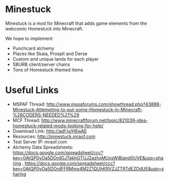 Minestuck
=========

Minestuck is a mod for Minecraft that adds game elements from the webcomic Homestuck into Minecraft.

We hope to implement:
* Punchcard alchemy
* Places like Skaia, Prospit and Derse
* Custom and unique lands for each player
* SBURB client/server chains
* Tons of Homestuck themed items

Useful Links
============

* MSPAF Thread: http://www.mspaforums.com/showthread.php?43888-Minestuck-Attempting-to-put-some-Homestuck-in-Minecraft-%28CODERS-NEEDED%21%29
* MCF Thread: http://www.minecraftforum.net/topic/821039-idea-homestuck-related-mods-looking-for-help/
* Download Link: http://adf.ly/H6wAE
* Resources: http://minestuck.mraof.com
* Test Server IP: mraof.com
* Alchemy Data Spreadsheets: https://docs.google.com/spreadsheet/ccc?key=0AtQP0yOa5DOrdGJTekhGTUJ2azhxMUxsWjBiand0UVE&usp=sharing , https://docs.google.com/spreadsheet/ccc?key=0AtQP0yOa5DOrdFFRMmx4M2Z1QUhKRVZJZTRTdEZOdUE&usp=sharing
